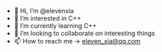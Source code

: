 - 👋 Hi, I’m @elevenxia
- 👀 I’m interested in C++
- 🌱 I’m currently learning C++
- 💞️ I’m looking to collaborate on interesting things
- 📫 How to reach me -> eleven_xia@qq.com

<!---
elevenxia/elevenxia is a ✨ special ✨ repository because its `README.md` (this file) appears on your GitHub profile.
You can click the Preview link to take a look at your changes.
--->
